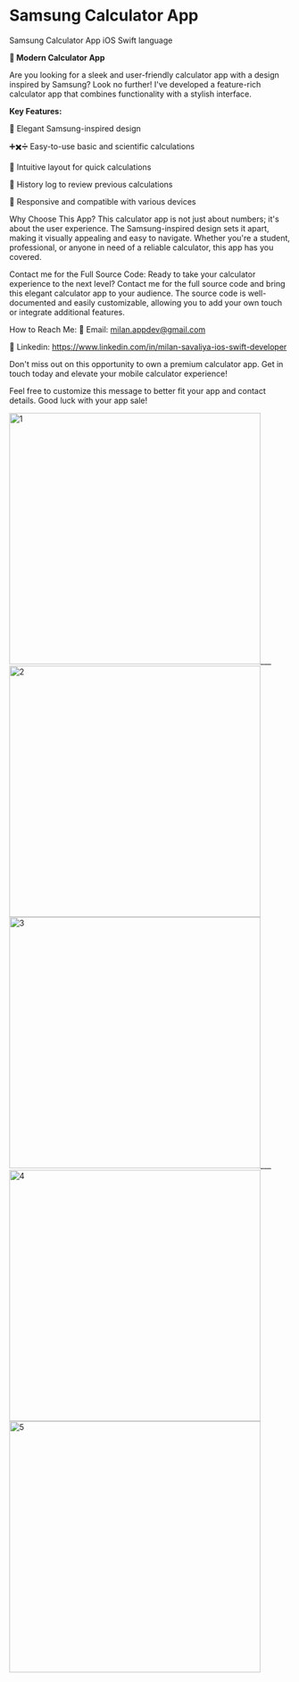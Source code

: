 # Samsung Calculator App
Samsung Calculator App iOS Swift language

**📱 Modern Calculator App**

Are you looking for a sleek and user-friendly calculator app with a design inspired by Samsung? Look no further! I've developed a feature-rich calculator app that combines functionality with a stylish interface.

**Key Features:**

🌈 Elegant Samsung-inspired design 

➕✖️➗ Easy-to-use basic and scientific calculations

📐 Intuitive layout for quick calculations

🔄 History log to review previous calculations

📱 Responsive and compatible with various devices


Why Choose This App?
This calculator app is not just about numbers; it's about the user experience. The Samsung-inspired design sets it apart, making it visually appealing and easy to navigate. Whether you're a student, professional, or anyone in need of a reliable calculator, this app has you covered.

Contact me for the Full Source Code:
Ready to take your calculator experience to the next level? Contact me for the full source code and bring this elegant calculator app to your audience. The source code is well-documented and easily customizable, allowing you to add your own touch or integrate additional features.

How to Reach Me:
📧 Email: milan.appdev@gmail.com

📱 Linkedin: https://www.linkedin.com/in/milan-savaliya-ios-swift-developer


Don't miss out on this opportunity to own a premium calculator app. Get in touch today and elevate your mobile calculator experience!

Feel free to customize this message to better fit your app and contact details. Good luck with your app sale!

<img src="https://github.com/MilanSavaliya321/SamsungCalculatorApp/assets/38990640/2396959e-d3d2-44b9-bd82-fae061f08c6f" alt="1" width="450">___
<img src="https://github.com/MilanSavaliya321/SamsungCalculatorApp/assets/38990640/6c459a58-3123-41c9-9e73-b6ac01b2a7d6" alt="2" width="450">
<img src="https://github.com/MilanSavaliya321/SamsungCalculatorApp/assets/38990640/af9f21bc-0932-404b-b5d1-57c37f33d598" alt="3" width="450">___
<img src="https://github.com/MilanSavaliya321/SamsungCalculatorApp/assets/38990640/53adf0a8-f89a-4036-a86f-7a8f1b3fac3c" alt="4" width="450">
<img src="https://github.com/MilanSavaliya321/SamsungCalculatorApp/assets/38990640/ea55691a-125e-4578-92f3-4dab4758b4ae" alt="5" width="450">








